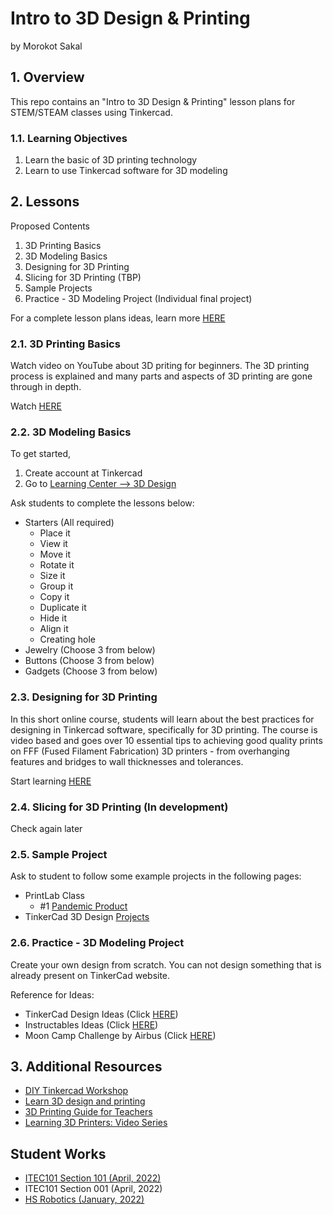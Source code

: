 # Intro to 3D Design & Printing
by Morokot Sakal

## 1. Overview
This repo contains an "Intro to 3D Design & Printing" lesson plans for STEM/STEAM classes using Tinkercad.

### 1.1. Learning Objectives
1. Learn the basic of 3D printing technology
2. Learn to use Tinkercad software for 3D modeling

## 2. Lessons
Proposed Contents
1. 3D Printing Basics
2. 3D Modeling Basics
3. Designing for 3D Printing 
4. Slicing for 3D Printing (TBP)
5. Sample Projects 
6. Practice - 3D Modeling Project (Individual final project)

For a complete lesson plans ideas, learn more [HERE](https://weareprintlab.com/blog/3d-printing-lesson-plans-for-stem-classes)

### 2.1. 3D Printing Basics
Watch video on YouTube about 3D priting for beginners. The 3D printing process is explained and many parts and aspects of 3D printing are gone through in depth. 

Watch [HERE](https://www.youtube.com/watch?v=GJ98Lydc54k)

### 2.2. 3D Modeling Basics
To get started, 
1. Create account at Tinkercad
2. Go to [Learning Center --> 3D Design](https://www.tinkercad.com/learn/designs)

Ask students to complete the lessons below:
- Starters (All required)
  - Place it
  - View it
  - Move it
  - Rotate it
  - Size it
  - Group it
  - Copy it
  - Duplicate it
  - Hide it
  - Align it
  - Creating hole
- Jewelry (Choose 3 from below)
- Buttons (Choose 3 from below)
- Gadgets (Choose 3 from below)

### 2.3. Designing for 3D Printing 
In this short online course, students will learn about the best practices for designing in Tinkercad software, specifically for 3D printing. The course is video based and goes over 10 essential tips to achieving good quality prints on FFF (Fused Filament Fabrication) 3D printers - from overhanging features and bridges to wall thicknesses and tolerances.

Start learning [HERE](https://learn.weareprintlab.com/resource/designing-for-3d-printing/)

### 2.4. Slicing for 3D Printing (In development)
Check again later

### 2.5. Sample Project 
Ask to student to follow some example projects in the following pages:
- PrintLab Class
  - #1 [Pandemic Product](https://classroom.weareprintlab.com/p/pandemic-products)
- TinkerCad 3D Design [Projects](https://www.tinkercad.com/projects?product=design)

### 2.6. Practice - 3D Modeling Project
Create your own design from scratch.  You can not design something that is already present on TinkerCad website. 

Reference for Ideas:
- TinkerCad Design Ideas (Click [HERE](https://www.youtube.com/c/1DAY1CAD/videos))
- Instructables Ideas (Click [HERE](https://www.instructables.com/howto/tinkercad/))
- Moon Camp Challenge by Airbus (Click [HERE](https://www.instructables.com/member/Airbus%20Foundation/instructables/))

## 3. Additional Resources
- [DIY Tinkercad Workshop](https://drive.google.com/drive/u/0/folders/1U6Xe_eIO7dcKPv1zdckfAvzl836fKFEZ)
- [Learn 3D design and printing](http://www.olimpicolearning.org/curriculum-3d.html)
- [3D Printing Guide for Teachers](https://classroom.weareprintlab.com/courses/enrolled/280609)
- [Learning 3D Printers: Video Series](https://1stmakerspace.com/3d-printer-resources)

## Student Works
- [ITEC101 Section 101 (April, 2022)](./202204-ITECS101/README.md)
- ITEC101 Section 001 (April, 2022)
- [HS Robotics (January, 2022)](./202201-HSRobotics/README.md)

